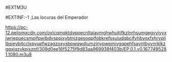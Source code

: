 #EXTM3U



#EXTINF:-1 ,Las locuras del Emperador

https://pc-12.pelismxcdn.com/oxlcqmqktdvppecnltaiaymghwhujtjfkzlnrhsumgegvyivyxjwrjepuecsmpifpwjbdvsppjxybtnjzgesoqpjfobkrefssuiudqbcifvhbyoxfxhryplilbsieybjtcclxpyupfwzagzoxysbpwqwdjumzjnypwpmivgqpehfsayntbyvnrklkzgqxiqzvkpjxzpf/309d0ee16f5275f9d83aa969938f403b/EP.0.1.v0.1677495281.1080.m3u8


